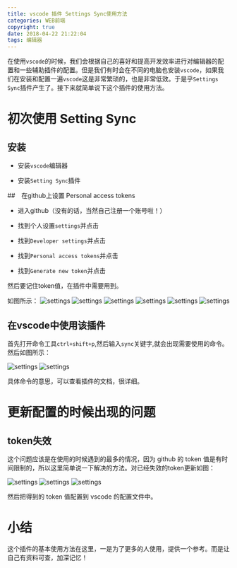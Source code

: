 ```yaml
---
title: vscode 插件 Settings Sync使用方法
categories: WEB前端
copyright: true
date: 2018-04-22 21:22:04
tags: 编辑器
---
```

在使用`vscode`的时候，我们会根据自己的喜好和提高开发效率进行对编辑器的配置和一些辅助插件的配置。但是我们有时会在不同的电脑也安装`vscode`，如果我们在安装和配置一遍`vscode`这是非常繁琐的，也是非常低效。于是乎`Settings Sync`插件产生了。接下来就简单说下这个插件的使用方法。<!--more-->

# 初次使用 Setting Sync

## 安装

- 安装`vscode`编辑器

- 安装`Setting Sync`插件

##　在github上设置 Personal access tokens

- 进入github（没有的话，当然自己注册一个账号啦！）

- 找到个人设置`settings`并点击

- 找到`Developer settings`并点击

- 找到`Personal access tokens`并点击

- 找到`Generate new token`并点击

然后要记住token值，在插件中需要用到。

如图所示：
![settings](http://images.wangyuanweb.top/vscode-setting-1.png?imageView2/3/w/600/h/400/q/75%7Cimageslim)
![settings](http://images.wangyuanweb.top/vscode-setting-2.png?imageView2/3/w/600/h/400/q/75%7Cimageslim)
![settings](http://images.wangyuanweb.top/vscode-setting-3.png?imageView2/3/w/600/h/400/q/75%7Cimageslim)
![settings](http://images.wangyuanweb.top/vscode-setting-4.png?imageView2/3/w/600/h/400/q/75%7Cimageslim)
![settings](http://images.wangyuanweb.top/vscode-setting-5.png?imageView2/3/w/600/h/400/q/75%7Cimageslim)
![settings](http://images.wangyuanweb.top/vscode-setting-6.png?imageView2/3/w/600/h/400/q/75%7Cimageslim)

## 在vscode中使用该插件

首先打开命令工具`ctrl+shift+p`,然后输入`sync`关键字,就会出现需要使用的命令。然后如图所示：

![settings](http://images.wangyuanweb.top/vscode-setting-7.png?imageView2/3/w/600/h/400/q/75%7Cimageslim)
![settings](http://images.wangyuanweb.top/vscode-setting-8.png?imageView2/3/w/600/h/400/q/75%7Cimageslim)

具体命令的意思，可以查看插件的文档，很详细。

# 更新配置的时候出现的问题

## token失效

这个问题应该是在使用的时候遇到的最多的情况，因为 github 的 token 值是有时间限制的，所以这里简单说一下解决的方法。对已经失效的token更新如图：

![settings](http://images.wangyuanweb.top/vscode-setting-9.png?imageView2/3/w/600/h/400/q/75%7Cimageslim)
![settings](http://images.wangyuanweb.top/vscode-setting-10.png?imageView2/3/w/600/h/400/q/75%7Cimageslim)
![settings](http://images.wangyuanweb.top/vscode-setting-11.png?imageView2/3/w/600/h/400/q/75%7Cimageslim)

然后把得到的 token 值配置到 vscode 的配置文件中。

# 小结

这个插件的基本使用方法在这里，一是为了更多的人使用，提供一个参考。而是让自己有资料可查，加深记忆！











